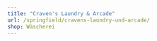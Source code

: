 ```yaml
---
title: "Craven's Laundry & Arcade"
url: /springfield/cravens-laundry-und-arcade/
shop: Wäscherei
---
```

